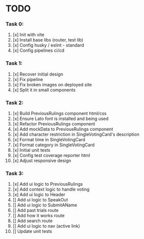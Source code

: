 # TODO

### Task 0:
1. [x] Init with vite
2. [x] Install base libs (router, test lib)
3. [x] Config husky / eslint - standard
4. [x] Config pipelines ci/cd

### Task 1:
1. [x] Recover initial design
2. [x] Fix pipeline
3. [x] Fix broken images on deployed site
4. [x] Split it in small components

### Task 2:
1. [x] Build PreviousRulings component html/css
2. [x] Ensure Lato font is installed and being used
3. [x] Refactor PreviousRulings component
4. [x] Add mockData to PreviousRulings component
5. [x] Add character restriction in SingleVotingCard's description
6. [x] Format time in SingleVotingCard
7. [x] Format category in SingleVotingCard
8. [x] Initial unit tests
9. [x] Config test coverage reporter html
10. [x] Adjust responsive design

### Task 3:
1. [x] Add ui logic to PreviousRulings
2. [x] Add context logic to handle voting
3. [x] Add ui logic to Header
4. [] Add ui logic to SpeakOut
5. [] Add ui logic to SubmitAName
6. [] Add past trials route
7. [] Add how it works route
8. [] Add search route
9. [] Add ui logic to nav (active link)
10. [] Update unit tests
